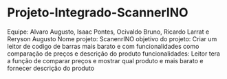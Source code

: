 # Projeto-Integrado-ScannerINO
Equipe: Alvaro Augusto, Isaac Pontes, Ocivaldo Bruno, Ricardo Larrat e Reryson Augusto 
Nome projeto: ScanenrINO objetivo do projeto: Criar um leitor de codigo de barras mais barato e com funcionalidades como comparação de preços e descrição do produto 
funcionalidades: Leitor tera a função de comparar preços e mostrar qual produto e mais barato e fornecer descrição do produto

